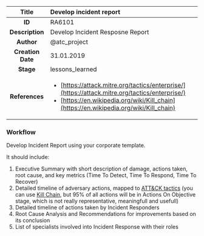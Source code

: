 | Title                       |  Develop incident report         |
|:---------------------------:|:--------------------|
| **ID**                      | RA6101            |
| **Description**             | Develop Incident Resposne Report   |
| **Author**                  | @atc_project        |
| **Creation Date**           | 31.01.2019 |
| **Stage**                   | lessons_learned         |
| **References** |<ul><li>[https://attack.mitre.org/tactics/enterprise/](https://attack.mitre.org/tactics/enterprise/)</li><li>[https://en.wikipedia.org/wiki/Kill_chain](https://en.wikipedia.org/wiki/Kill_chain)</li></ul>|

### Workflow

Develop Incident Report using your corporate template.

It should include:

1. Executive Summary with short description of damage, actions taken, root cause, and key metrics (Time To Detect, Time To Respond, Time To Recover)
2. Detailed timeline of adversary actions, mapped to [ATT&CK tactics](https://attack.mitre.org/tactics/enterprise/) (you can use [Kill Chain](https://en.wikipedia.org/wiki/Kill_chain), but 95% of all actions will be in Actions On Objective stage, which is not really representative, meaningfull and usefull)
3. Detailed timeline of actions taken by Incident Responders
4. Root Cause Analysis and Recommendations for improvements based on its conclusion
5. List of specialists involved into Incident Response with their roles
